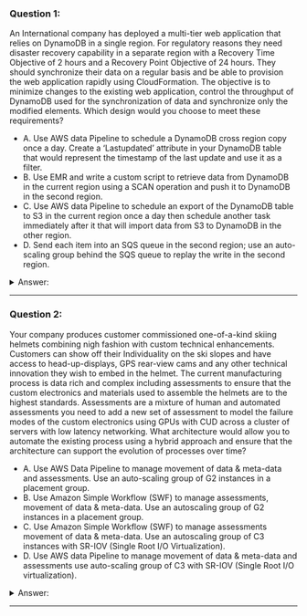### Question 1:

An International company has deployed a multi-tier web application that relies on DynamoDB in a single region. For regulatory reasons they need disaster recovery capability in a separate region with a Recovery Time Objective of 2 hours and a Recovery Point Objective of 24 hours. They should synchronize their data on a regular basis and be able to provision the web application rapidly using CloudFormation. The objective is to minimize changes to the existing web application, control the throughput of DynamoDB used for the synchronization of data and synchronize only the modified elements. Which design would you choose to meet these requirements?

- A. Use AWS data Pipeline to schedule a DynamoDB cross region copy once a day. Create a ‘Lastupdated’ attribute in your DynamoDB table that would represent the timestamp of the last update and use it as a filter.
- B. Use EMR and write a custom script to retrieve data from DynamoDB in the current region using a SCAN operation and push it to DynamoDB in the second region. 
- C. Use AWS data Pipeline to schedule an export of the DynamoDB table to S3 in the current region once a day then schedule another task immediately after it that will import data from S3 to DynamoDB in the other region. 
- D. Send each item into an SQS queue in the second region; use an auto-scaling group behind the SQS queue to replay the write in the second region. 

<details><summary>Answer:</summary><p>
[A]

Explanation:

Question 1@http://jayendrapatil.com/aws-data-pipeline/

A: https://aws.amazon.com/blogs/aws/copy-dynamodb-data-between-regions-using-the-aws-data-pipeline/

A: Refer 

B: No Schedule and throughput control

C: With AWS Data pipeline the data can be copied directly to other DynamoDB table

D: Not Automated to replay the write

</p></details><hr>

### Question 2:

Your company produces customer commissioned one-of-a-kind skiing helmets combining nigh fashion with custom technical enhancements. Customers can show off their Individuality on the ski slopes and have access to head-up-displays, GPS rear-view cams and any other technical innovation they wish to embed in the helmet. The current manufacturing process is data rich and complex including assessments to ensure that the custom electronics and materials used to assemble the helmets are to the highest standards. Assessments are a mixture of human and automated assessments you need to add a new set of assessment to model the failure modes of the custom electronics using GPUs with CUD across a cluster of servers with low latency networking. What architecture would allow you to automate the existing process using a hybrid approach and ensure that the architecture can support the evolution of processes over time?

- A. Use AWS Data Pipeline to manage movement of data & meta-data and assessments. Use an auto-scaling group of G2 instances in a placement group. 
- B. Use Amazon Simple Workflow (SWF) to manage assessments, movement of data & meta-data. Use an autoscaling group of G2 instances in a placement group. 
- C. Use Amazon Simple Workflow (SWF) to manage assessments movement of data & meta-data. Use an autoscaling group of C3 instances with SR-IOV (Single Root I/O Virtualization). 
- D. Use AWS data Pipeline to manage movement of data & meta-data and assessments use auto-scaling group of C3 with SR-IOV (Single Root I/O virtualization). 

<details><summary>Answer:</summary><p>
[]

Explanation:

Question 2@http://jayendrapatil.com/aws-data-pipeline/

A: Involves mixture of human assessments

B: Human and automated assessments with GPU and low latency networking

C: C3 and SR-IOV won’t provide GPU as well as Enhanced networking needs to be enabled

D: Involves mixture of human assessments

</p></details><hr>

